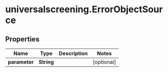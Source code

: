# universalscreening.ErrorObjectSource

## Properties

Name | Type | Description | Notes
------------ | ------------- | ------------- | -------------
**parameter** | **String** |  | [optional] 


